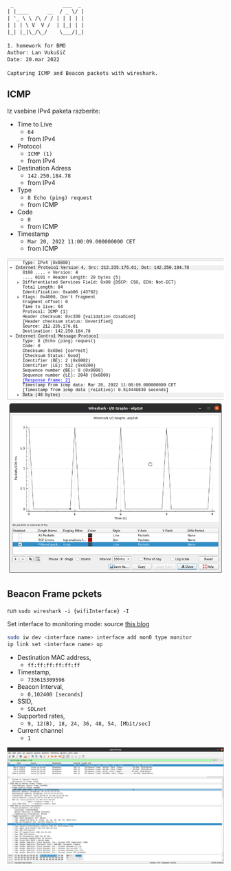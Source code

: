 ```
 _                ___  _ 
| |____      __  / _ \/ |
| '_ \ \ /\ / / | | | | |
| | | \ V  V /  | |_| | |
|_| |_|\_/\_/    \___/|_|
                         
1. homework for BMO
Author: Lan Vukušič
Date: 20.mar 2022

Capturing ICMP and Beacon packets with wireshark.
```

## ICMP

Iz vsebine IPv4 paketa razberite:

- Time to Live
  - `64`
  - from IPv4
- Protocol
  - `ICMP (1)`
  - from IPv4
- Destination Adress
  - `142.250.184.78`
  - from IPv4
- Type
  - `8 Echo (ping) request`
  - from ICMP
- Code
  - `0`
  - from ICMP
- Timestamp
  - `Mar 20, 2022 11:00:09.000000000 CET`
  - from ICMP

![packet screenshot](bmo_hw01_packet.png)
![packets over time](bmo_hw01_IOgraph.png)

## Beacon Frame pckets

run `sudo wireshark -i {wifiInterface} -I`

Set interface to monitoring mode:
source [this blog](https://kasiviswanathanblog.wordpress.com/2017/02/27/capture-beacon-frames/)

```bash
sudo iw dev <interface name> interface add mon0 type monitor
ip link set <interface name> up
```

- Destination MAC address,
  - `ff:ff:ff:ff:ff:ff`
- Timestamp,
  - `733615309596`
- Beacon Interval,
  - `0,102400 [seconds]`
- SSID,
  - `SDLnet`
- Supported rates,
  - `9, 12(B), 18, 24, 36, 48, 54, [Mbit/sec]`
- Current channel
  - `1`

![Beacon packet](bmo_hw01_beacon.png)
